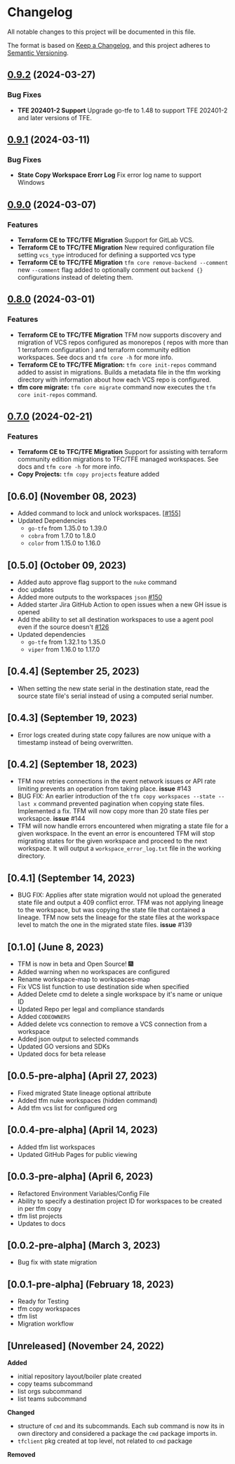 # Changelog

All notable changes to this project will be documented in this file.

The format is based on [Keep a Changelog](https://keepachangelog.com/en/1.0.0/),
and this project adheres to [Semantic Versioning](https://semver.org/spec/v2.0.0.html).

## [0.9.2](https://github.com/hashicorp-services/tfm/compare/v0.9.1...v0.9.2) (2024-03-27)

### Bug Fixes

* **TFE 202401-2 Support** Upgrade go-tfe to 1.48 to support TFE 202401-2 and later versions of TFE.


## [0.9.1](https://github.com/hashicorp-services/tfm/compare/v0.9.0...v0.9.1) (2024-03-11)

### Bug Fixes

* **State Copy Workspace Erorr Log** Fix error log name to support Windows

  
## [0.9.0](https://github.com/hashicorp-services/tfm/compare/v0.8.0...v0.9.0) (2024-03-07)

### Features

* **Terraform CE to TFC/TFE Migration** Support for GitLab VCS.
* **Terraform CE to TFC/TFE Migration** New required configuration file setting `vcs_type` introduced for defining a supported vcs type
* **Terraform CE to TFC/TFE Migration** `tfm core remove-backend --comment` new `--comment` flag added to optionally comment out `backend {}` configurations instead of deleting them.

## [0.8.0](https://github.com/hashicorp-services/tfm/compare/v0.7.0...v0.8.0) (2024-03-01)

### Features

* **Terraform CE to TFC/TFE Migration** TFM now supports discovery and migration of VCS repos configured as monorepos ( repos with more than 1 terraform configuration ) and terraform community edition workspaces. See docs and `tfm core -h` for more info.
* **Terraform CE to TFC/TFE Migration:** `tfm core init-repos` command added to assist in migrations. Builds a metadata file in the tfm working directory with information about how each VCS repo is configured.
* **tfm core migrate:** `tfm core migrate` command now executes the `tfm core init-repos` command.

## [0.7.0](https://github.com/hashicorp-services/tfm/compare/v0.6.0...v0.7.0) (2024-02-21)

### Features

* **Terraform CE to TFC/TFE Migration** Support for assisting with terraform community edition migrations to TFC/TFE managed workspaces. See docs and `tfm core -h` for more info.
* **Copy Projects:** `tfm copy projects` feature added


## [0.6.0] (November 08, 2023)

- Added command to lock and unlock workspaces. [[#155](https://github.com/hashicorp-services/tfm/issues/155)]
- Updated Dependencies
  - `go-tfe` from 1.35.0 to 1.39.0
  - `cobra` from 1.7.0 to 1.8.0
  - `color` from 1.15.0 to 1.16.0

## [0.5.0] (October 09, 2023)

- Added auto approve flag support to the `nuke` command
- doc updates
- Added more outputs to the workspaces `json` [#150](https://github.com/hashicorp-services/tfm/issues/150)
- Added starter Jira GitHub Action to open issues when a new GH issue is opened
- Add the ability to set all destination workspaces to use a agent pool even if the source doesn't [#126](https://github.com/hashicorp-services/tfm/issues/126)
- Updated dependencies
  - `go-tfe` from 1.32.1 to 1.35.0
  - `viper` from 1.16.0 to 1.17.0
  
## [0.4.4] (September 25, 2023)

- When setting the new state serial in the destination state, read the source state file's serial instead of using a computed serial number.

## [0.4.3] (September 19, 2023)

- Error logs created during state copy failures are now unique with a timestamp instead of being overwritten.

## [0.4.2] (September 18, 2023)

- TFM now retries connections in the event network issues or API rate limiting prevents an operation from taking place. __issue__ #143
- BUG FIX: An earlier introduction of the `tfm copy workspaces --state --last x` command prevented pagination when copying state files. Implemented a fix. TFM will now copy more than 20 state files per worksapce. __issue__ #144
- TFM will now handle errors encountered when migrating a state file for a given workspace. In the event an error is encountered TFM will stop migrating states for the given workspace and proceed to the next workspace. It will output a `workspace_error_log.txt` file in the working directory.

## [0.4.1] (September 14, 2023)

- BUG FIX: Applies after state migration would not upload the generated state file and output a 409 conflict error. TFM was not applying lineage to the workspace, but was copying the state file that contained a lineage. TFM now sets the lineage for the state files at the workspace level to match the one in the migrated state files.  __issue__ #139

## [0.1.0] (June 8, 2023)

- TFM is now in beta and Open Source! :fireworks:
- Added warning when no workspaces are configured
- Rename workspace-map to workspaces-map
- Fix VCS list function to use destination side when specified
- Added Delete cmd to delete a single workspace by it's name or unique ID
- Updated Repo per legal and compliance standards
- Added `CODEOWNERS`
- Added delete vcs connection to remove a VCS connection from a workspace
- Added json output to selected commands
- Updated GO versions and SDKs
- Updated docs for beta release

## [0.0.5-pre-alpha] (April 27, 2023)

- Fixed migrated State lineage optional attribute
- Added tfm nuke workspaces (hidden command)
- Add tfm vcs list for configured org

## [0.0.4-pre-alpha] (April 14, 2023)

- Added tfm list workspaces
- Updated GitHub Pages for public viewing

## [0.0.3-pre-alpha] (April 6, 2023)

- Refactored Environment Variables/Config File
- Ability to specify a destination project ID for workspaces to be created in per tfm copy
- tfm list projects
- Updates to docs

## [0.0.2-pre-alpha] (March 3, 2023)

- Bug fix with state migration

## [0.0.1-pre-alpha] (February 18, 2023)

- Ready for Testing
- tfm copy workspaces
- tfm list
- Migration workflow

## [Unreleased] (November 24, 2022)

**Added**

- initial repository layout/boiler plate created
- copy teams subcommand
- list orgs subcommand
- list teams subcommand

**Changed**

- structure of `cmd` and its subcommands. Each sub command is now its in own directory and considered a package the `cmd` package imports in.
- `tfclient` pkg created at top level, not related to `cmd` package

**Removed**
